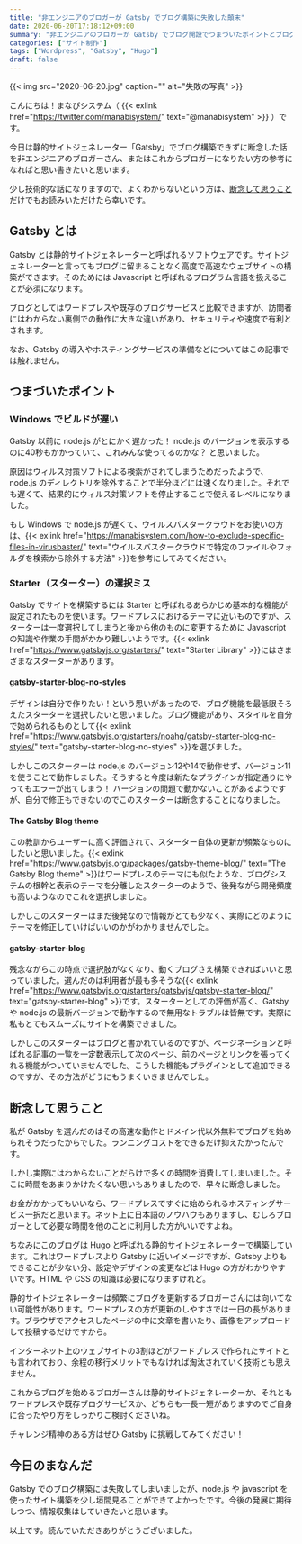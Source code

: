 ```yaml
---
title: "非エンジニアのブロガーが Gatsby でブログ構築に失敗した顛末"
date: 2020-06-20T17:18:12+09:00
summary: "非エンジニアのブロガーが Gatsby でブログ開設でつまづいたポイントとブログ周辺技術の選択について思うこと"
categories: ["サイト制作"]
tags: ["Wordpress", "Gatsby", "Hugo"]
draft: false
---
```


{{< img src="2020-06-20.jpg" caption="" alt="失敗の写真" >}}

こんにちは！まなびシステム（ {{< exlink href="https://twitter.com/manabisystem/" text="@manabisystem" >}} ）です。

今日は静的サイトジェネレーター「Gatsby」でブログ構築できずに断念した話を非エンジニアのブロガーさん、またはこれからブロガーになりたい方の参考になればと思い書きたいと思います。

少し技術的な話になりますので、よくわからないという方は、[断念して思うこと](#断念して思うこと)だけでもお読みいただけたら幸いです。

## Gatsby とは

Gatsby とは静的サイトジェネレーターと呼ばれるソフトウェアです。サイトジェネレーターと言ってもブログに留まることなく高度で高速なウェブサイトの構築ができます。そのためには Javascript と呼ばれるプログラム言語を扱えることが必須になります。

ブログとしてはワードプレスや既存のブログサービスと比較できますが、訪問者にはわからない裏側での動作に大きな違いがあり、セキュリティや速度で有利とされます。

なお、Gatsby の導入やホスティングサービスの準備などについてはこの記事では触れません。

## つまづいたポイント

### Windows でビルドが遅い

Gatsby 以前に node.js がとにかく遅かった！ node.js のバージョンを表示するのに40秒もかかっていて、これみんな使ってるのかな？ と思いました。

原因はウィルス対策ソフトによる検索がされてしまうためだったようで、node.js のディレクトリを除外することで半分ほどには速くなりました。それでも遅くて、結果的にウィルス対策ソフトを停止することで使えるレベルになりました。

もし Windows で node.js が遅くて、ウイルスバスタークラウドをお使いの方は、{{< exlink href="https://manabisystem.com/how-to-exclude-specific-files-in-virusbaster/" text="ウイルスバスタークラウドで特定のファイルやフォルダを検索から除外する方法" >}}を参考にしてみてください。

### Starter（スターター）の選択ミス

Gatsby でサイトを構築するには Starter と呼ばれるあらかじめ基本的な機能が設定されたものを使います。ワードプレスにおけるテーマに近いものですが、スターターは一度選択してしまうと後から他のものに変更するために Javascript の知識や作業の手間がかかり難しいようです。{{< exlink href="https://www.gatsbyjs.org/starters/" text="Starter Library" >}}にはさまざまなスターターがあります。

#### gatsby-starter-blog-no-styles

デザインは自分で作りたい！という思いがあったので、ブログ機能を最低限そろえたスターターを選択したいと思いました。ブログ機能があり、スタイルを自分で始められるものとして{{< exlink href="https://www.gatsbyjs.org/starters/noahg/gatsby-starter-blog-no-styles/" text="gatsby-starter-blog-no-styles" >}}を選びました。

しかしこのスターターは node.js のバージョン12や14で動作せず、バージョン11を使うことで動作しました。そうすると今度は新たなプラグインが指定通りにやってもエラーが出てしまう！ バージョンの問題で動かないことがあるようですが、自分で修正もできないのでこのスターターは断念することになりました。

#### The Gatsby Blog theme

この教訓からユーザーに高く評価されて、スターター自体の更新が頻繁なものにしたいと思いました。{{< exlink href="https://www.gatsbyjs.org/packages/gatsby-theme-blog/" text="The Gatsby Blog theme" >}}はワードプレスのテーマにも似たような、ブログシステムの根幹と表示のテーマを分離したスターターのようで、後発ながら開発頻度も高いようなのでこれを選択しました。

しかしこのスターターはまだ後発なので情報がとても少なく、実際にどのようにテーマを修正していけばいいのかがわかりませんでした。

#### gatsby-starter-blog

残念ながらこの時点で選択肢がなくなり、動くブログさえ構築できればいいと思っていました。選んだのは利用者が最も多そうな{{< exlink href="https://www.gatsbyjs.org/starters/gatsbyjs/gatsby-starter-blog/" text="gatsby-starter-blog" >}}です。スターターとしての評価が高く、Gatsby や node.js の最新バージョンで動作するので無用なトラブルは皆無です。実際に私もとてもスムーズにサイトを構築できました。

しかしこのスターターはブログと書かれているのですが、ページネーションと呼ばれる記事の一覧を一定数表示して次のページ、前のページとリンクを張ってくれる機能がついていませんでした。こうした機能もプラグインとして追加できるのですが、その方法がどうにもうまくいきませんでした。

## 断念して思うこと

私が Gatsby を選んだのはその高速な動作とドメイン代以外無料でブログを始められそうだったからでした。ランニングコストをできるだけ抑えたかったんです。

しかし実際にはわからないことだらけで多くの時間を消費してしまいました。そこに時間をあまりかけたくない思いもありましたので、早々に断念しました。

お金がかかってもいいなら、ワードプレスですぐに始められるホスティングサービス一択だと思います。ネット上に日本語のノウハウもありますし、むしろブロガーとして必要な時間を他のことに利用した方がいいですよね。

ちなみにこのブログは Hugo と呼ばれる静的サイトジェネレーターで構築しています。これはワードプレスより Gatsby に近いイメージですが、Gatsby よりもできることが少ない分、設定やデザインの変更などは Hugo の方がわかりやすいです。HTML や CSS の知識は必要になりますけれど。

静的サイトジェネレーターは頻繁にブログを更新するブロガーさんには向いてない可能性があります。ワードプレスの方が更新のしやすさでは一日の長があります。ブラウザでアクセスしたページの中に文章を書いたり、画像をアップロードして投稿するだけですから。

インターネット上のウェブサイトの3割ほどがワードプレスで作られたサイトとも言われており、余程の移行メリットでもなければ淘汰されていく技術とも思えません。

これからブログを始めるブロガーさんは静的サイトジェネレーターか、それともワードプレスや既存ブログサービスか、どちらも一長一短がありますのでご自身に合ったやり方をしっかりご検討くださいね。

チャレンジ精神のある方はぜひ Gatsby に挑戦してみてください！

## 今日のまなんだ

Gatsby でのブログ構築には失敗してしまいましたが、node.js や javascript を使ったサイト構築を少し垣間見ることができてよかったです。今後の発展に期待しつつ、情報収集はしていきたいと思います。

以上です。読んでいただきありがとうございました。
